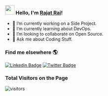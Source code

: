 ### <img src="https://media.giphy.com/media/hvRJCLFzcasrR4ia7z/giphy.gif" width="30px"> Hello, I'm [Rajat Rai](https://therajatrai.github.io/)!

- 🔭 I’m currently working on a Side Project.
- 🌱 I’m currently learning about DevOps.
- 👯 I’m looking to collaborate on Open Source.
- 💬 Ask me about Coding Stuff.


### Find me elsewhere 🌎

[![Linkedin Badge](https://img.shields.io/badge/-LinkedIn-blue?style=flat-square&logo=Linkedin&logoColor=white&link=https://www.linkedin.com/in/harshkumarkhatri/)](https://www.linkedin.com/in/rajat-rai-2002/) 
[![Twitter Badge](https://img.shields.io/badge/-Twitter-1ca0f1?style=flat-square&labelColor=1ca0f1&logo=twitter&logoColor=white&link=https://twitter.com/_diogorodrigues)](https://twitter.com/ItsRajatRai/)
<br> 

###  Total Visitors on the Page

![visitors](https://visitor-badge.laobi.icu/badge?page_id=therajatrai.therajatrai)

